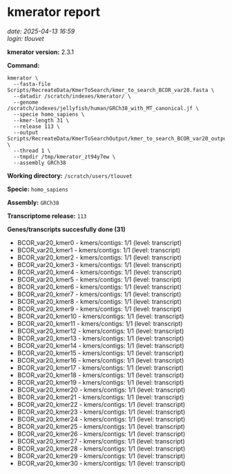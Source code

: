 # kmerator report
*date: 2025-04-13 16:59*  
*login: tlouvet*

**kmerator version:** 2.3.1

**Command:**

```
kmerator \
  --fasta-file Scripts/RecreateData/KmerToSearch/kmer_to_search_BCOR_var20.fasta \
  --datadir /scratch/indexes/kmerator/ \
  --genome /scratch/indexes/jellyfish/human/GRCh38_with_MT_canonical.jf \
  --specie homo_sapiens \
  --kmer-length 31 \
  --release 113 \
  --output Scripts/RecreateData/KmerToSearchOutput/kmer_to_search_BCOR_var20_output \
  --thread 1 \
  --tmpdir /tmp/kmerator_zt94y7ew \
  --assembly GRCh38
```

**Working directory:** `/scratch/users/tlouvet`

**Specie:** `homo_sapiens`

**Assembly:** `GRCh38`

**Transcriptome release:** `113`

**Genes/transcripts succesfully done (31)**

- BCOR_var20_kmer0 - kmers/contigs: 1/1 (level: transcript)
- BCOR_var20_kmer1 - kmers/contigs: 1/1 (level: transcript)
- BCOR_var20_kmer2 - kmers/contigs: 1/1 (level: transcript)
- BCOR_var20_kmer3 - kmers/contigs: 1/1 (level: transcript)
- BCOR_var20_kmer4 - kmers/contigs: 1/1 (level: transcript)
- BCOR_var20_kmer5 - kmers/contigs: 1/1 (level: transcript)
- BCOR_var20_kmer6 - kmers/contigs: 1/1 (level: transcript)
- BCOR_var20_kmer7 - kmers/contigs: 1/1 (level: transcript)
- BCOR_var20_kmer8 - kmers/contigs: 1/1 (level: transcript)
- BCOR_var20_kmer9 - kmers/contigs: 1/1 (level: transcript)
- BCOR_var20_kmer10 - kmers/contigs: 1/1 (level: transcript)
- BCOR_var20_kmer11 - kmers/contigs: 1/1 (level: transcript)
- BCOR_var20_kmer12 - kmers/contigs: 1/1 (level: transcript)
- BCOR_var20_kmer13 - kmers/contigs: 1/1 (level: transcript)
- BCOR_var20_kmer14 - kmers/contigs: 1/1 (level: transcript)
- BCOR_var20_kmer15 - kmers/contigs: 1/1 (level: transcript)
- BCOR_var20_kmer16 - kmers/contigs: 1/1 (level: transcript)
- BCOR_var20_kmer17 - kmers/contigs: 1/1 (level: transcript)
- BCOR_var20_kmer18 - kmers/contigs: 1/1 (level: transcript)
- BCOR_var20_kmer19 - kmers/contigs: 1/1 (level: transcript)
- BCOR_var20_kmer20 - kmers/contigs: 1/1 (level: transcript)
- BCOR_var20_kmer21 - kmers/contigs: 1/1 (level: transcript)
- BCOR_var20_kmer22 - kmers/contigs: 1/1 (level: transcript)
- BCOR_var20_kmer23 - kmers/contigs: 1/1 (level: transcript)
- BCOR_var20_kmer24 - kmers/contigs: 1/1 (level: transcript)
- BCOR_var20_kmer25 - kmers/contigs: 1/1 (level: transcript)
- BCOR_var20_kmer26 - kmers/contigs: 1/1 (level: transcript)
- BCOR_var20_kmer27 - kmers/contigs: 1/1 (level: transcript)
- BCOR_var20_kmer28 - kmers/contigs: 1/1 (level: transcript)
- BCOR_var20_kmer29 - kmers/contigs: 1/1 (level: transcript)
- BCOR_var20_kmer30 - kmers/contigs: 1/1 (level: transcript)
